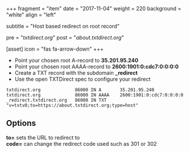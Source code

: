 +++
fragment = "item"
date = "2017-11-04"
weight = 220
background = "white"
align = "left"

subtitle = "Host based redirect on root record"

pre = "*txtdirect.org*"
post = "*about.txtdirect.org*"

[asset]
  icon = "fas fa-arrow-down"
+++

* Point your chosen root A-record to **35.201.95.240**
* Point your chosen root AAAA-record to **2600:1901:0:cdc7:0:0:0:0**
* Create a TXT record with the subdomain **_redirect**
* Use the open TXTDirect spec to configure your redirect

```text
txtdirect.org             86000 IN A       35.201.95.240
txtdirect.org             86000 IN AAAA    2600:1901:0:cdc7:0:0:0:0
_redirect.txtdirect.org   86000 IN TXT     "v=txtv0;to=https://about.txtdirect.org;type=host"
```

## Options
**to=** sets the URL to redirect to  
**code=** can change the redirect code used such as 301 or 302
